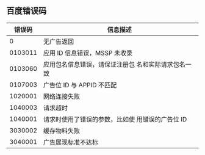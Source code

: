 ## 百度错误码

| 错误码  | 信息描述                                            |
| ------- | --------------------------------------------------- |
| 0       | 无广告返回                                          |
| 0103011 | 应用 ID 信息错误，MSSP 未收录                       |
| 0103060 | 应用包名信息错误，请保证注册包 名和实际请求包名一致 |
| 0107003 | 广告位 ID 与 APPID 不匹配                           |
| 1020001 | 网络连接失败                                        |
| 1040003 | 请求超时                                            |
| 1040001 | 请求时使用了错误的参数，比如使 用错误的广告位 ID    |
| 3030002 | 缓存物料失败                                        |
| 3040001 | 广告展现标准不达标                                  |

